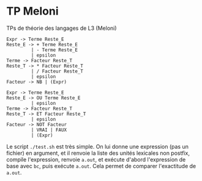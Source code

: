 # TP Meloni

TPs de théorie des langages de L3 (Meloni)

```
Expr -> Terme Reste_E
Reste_E -> + Terme Reste_E
         | - Terme Reste_E
         | epsilon
Terme -> Facteur Reste_T
Reste_T -> * Facteur Reste_T
         | / Facteur Reste_T
         | epsilon
Facteur -> NB | (Expr)
```

```
Expr -> Terme Reste_E
Reste_E -> OU Terme Reste_E
         | epsilon
Terme -> Facteur Reste_T
Reste_T -> ET Facteur Reste_T
		 | epsilon
Facteur -> NOT Facteur
		 | VRAI | FAUX
		 | (Expr)
```

Le script `./test.sh` est très simple. On lui donne une expression (pas un fichier) en argument,
et il renvoie la liste des unités lexicales non postfix, compile l'expression, renvoie `a.out`,
et exécute d'abord l'expression de base avec `bc`, puis exécute `a.out`.
Cela permet de comparer l'exactitude de `a.out`.
